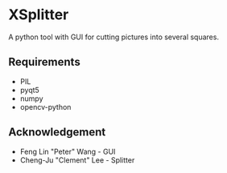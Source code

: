 # XSplitter

A python tool with GUI for cutting pictures into several squares.

## Requirements
* PIL
* pyqt5
* numpy
* opencv-python

## Acknowledgement
* Feng Lin "Peter" Wang - GUI
* Cheng-Ju "Clement" Lee - Splitter
